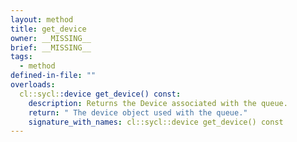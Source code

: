 ```yaml
---
layout: method
title: get_device
owner: __MISSING__
brief: __MISSING__
tags:
  - method
defined-in-file: ""
overloads:
  cl::sycl::device get_device() const:
    description: Returns the Device associated with the queue.
    return: " The device object used with the queue."
    signature_with_names: cl::sycl::device get_device() const
---
```

